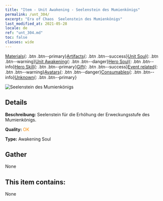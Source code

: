 ```yaml
---
title: "Item - Unit Awakening - Seelenstein des Mumienkönigs"
permalink: /unt_304/
excerpt: "Era of Chaos  Seelenstein des Mumienkönigs"
last_modified_at: 2021-05-28
locale: de
ref: "unt_304.md"
toc: false
classes: wide
---
```

 [Materials](/ItemsDE/){: .btn .btn--primary}[Artifacts](/ItemsDE/Artifacts/){: .btn .btn--success}[Unit Soul](/ItemsDE/UnitSoul/){: .btn .btn--warning}[Unit Awakening](/ItemsDE/UnitAwakening/){: .btn .btn--danger}[Hero Soul](/ItemsDE/HeroSoul/){: .btn .btn--info}[Hero Skill](/ItemsDE/HeroSkill/){: .btn .btn--primary}[Gift](/ItemsDE/Gift/){: .btn .btn--success}[Event related](/ItemsDE/Events/){: .btn .btn--warning}[Avatars](/ItemsDE/Avatars/){: .btn .btn--danger}[Consumables](/ItemsDE/Consumables/){: .btn .btn--info}[Unknown](/ItemsDE/Unknown/){: .btn .btn--primary}

 ![Seelenstein des Mumienkönigs](/images/u/tia_munaiyi.jpg)

## Details
 **Beschreibung:** Seelenstein für die Erhöhung der Erweckungsstufe des Mumienkönigs.

 **Quality:** <span style="color: #FF8C00">OK</span>

 **Type:** Awakening Soul

## Gather

  None

## This item contains:

  None

